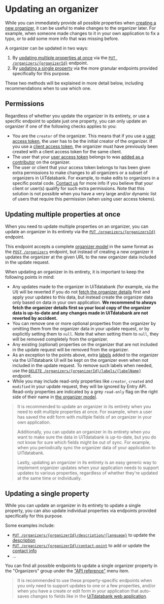 # Updating an organizer

While you can immediately provide all possible properties when [creating a new organizer](./create.md), it can be useful to make changes to the organizer later. For example, when someone made changes to it in your own application to fix a typo, or to add some more info that was missing before.

A organizer can be updated in two ways:

1. By [updating multiple properties at once](#updating-multiple-properties-at-once) via the [`PUT /organizers/{organizerId}`](/reference/entry.json/paths/~1organizers~1{organizerId}/put) endpoint.
2. By [updating a single property](#updating-a-single-property) via the more granular endpoints provided specifically for this purpose.

These two methods will be explained in more detail below, including recommendations when to use which one.

## Permissions

Regardless of whether you update the organizer in its entirety, or use a specific endpoint to update just one property, you can only update an organizer if one of the following checks applies to you:

* You are the `creator` of the organizer. This means that if you use a [user access token](https://docs.publiq.be/docs/authentication/methods/user-access-token), the user has to be the initial creator of the organizer. If you use a [client access token](https://docs.publiq.be/docs/authentication/methods/client-access-token), the organizer must have previously been created with a client access token for the same client.
* The user that your [user access token](https://docs.publiq.be/docs/authentication/methods/user-access-token) belongs to was [added as a contributor](../shared/contributors.md) on the organizer.
* The user or client that your access token belongs to has been given extra permissions to make changes to all organizers or a subset of organizers in UiTdatabank. For example, to make edits to organizers in a specific postal code. [Contact us](https://docs.publiq.be/#contact-us) for more info if you believe that your client or user(s) qualify for such extra permissions. Note that this solution is not possible when you have a very large and/or dynamic list of users that require this permission (when using user access tokens).

## Updating multiple properties at once

When you need to update multiple properties on an organizer, you can update an organizer in its entirety via the [`PUT /organizers/{organizersId}`](/reference/entry.json/paths/~1organizers~1{organizerId}/put) endpoint.

This endpoint accepts a complete [organizer model](../../../models/organizer-with-read-example.json) in the same format as the [`POST /organizers`](/reference/entry.json/paths/~1organizers/post) endpoint, but instead of creating a new organizer it updates the organizer at the given URL to the new organizer data included in the update request.

When updating an organizer in its entirety, it is important to keep the following points in mind:

* Any updates made to the organizer in UiTdatabank (for example, via the UI) will be reverted if you do not [fetch the organizer details](/reference/entry.json/paths/~1organizers~1{organizerId}/get) first and apply your updates to this data, but instead create the organizer data only based on data in your own application. **We recommend to always fetch the organizer details first so your local copy of the organizer data is up-to-date and any changes made in UiTdatabank are not reverted by accident.**
* You can remove one or more optional properties from the organizer by omitting them from the organizer data in your update request, or by explicitly setting them to `null`. Note that when setting them to `null`, they will be removed completely from the organizer.
* Any existing (optional) properties on the organizer that are not included in the update request will be removed from the organizer.
* As an exception to the points above, extra [labels](../shared/labels.md) added to the organizer via the UiTdatabank UI will be kept on the organizer even when not included in the update request. To remove such labels when needed, use the [`DELETE /organizers/{organizerId}/labels/{labelName}`](/reference/entry.json/paths/~1organizers~1{organizerId}~1labels~1{labelName}/delete) endpoint.
* While you may include read-only properties like `creator`, `created` and `modified` in your update request, they will be ignored by Entry API. Read-only properties are indicated by a grey `read-only` flag on the right side of their name in [the organizer model](../../../models/organizer-with-read-example.json).

<!-- theme: success -->

> It is recommended to update an organizer in its entirety when you need to edit multiple properties at once. For example, when a user has saved the edit form with multiple fields of an organizer in your own application.
>
> Additionally, you can update an organizer in its entirety when you want to make sure the data in UiTdatabank is up-to-date, but you do not know for sure which fields might be out of sync. For example, when you periodically sync the organizer data of your application to UiTdatabank.
>
> Lastly, updating an organizer in its entirety is an easy generic way to implement organizer updates when your application needs to support updates to various properties, regardless of whether they're updated at the same time or individually.

## Updating a single property

While you can update an organizer in its entirety to update a single property, you can also update individual properties via endpoints provided specifically for this purpose.

Some examples include:

* [`PUT /organizers/{organizerId}/description/{language}`](/reference/entry.json/paths/~1organizers~1{organizerId}~1description~1{language}/put) to update the [description](../shared/description.md)
* [`PUT /organizers/{organizerId}/contact-point`](/reference/entry.json/paths/~1organizers~1{organizerId}~1contact-point/put) to add or update the [contact info](../shared/booking-and-contact-info.md)
* ...

You can find all possible endpoints to update a single organizer property in the "Organizers" group under the ["API reference"](../../../reference/entry.json) menu item.

<!-- theme: success -->

> It is recommended to use these property-specific endpoints when you only need to support updates to one or a few properties, and/or when you have a create or edit form in your application that auto-saves changes to fields like in the [UiTdatabank web application](https://www.uitdatabank.be).

<!-- 
  @todo
  - Explain that you can do complete update via PUT /organizers/{organizerId}, or partial updates using the other endpoints. 
  - Make sure to mention that any (optional) fields that you can update, you can also supply those when creating.
  - Make sure to mention how to delete (optional) fields when updating.
  - Permissions: Who can edit an organizer?
-->
